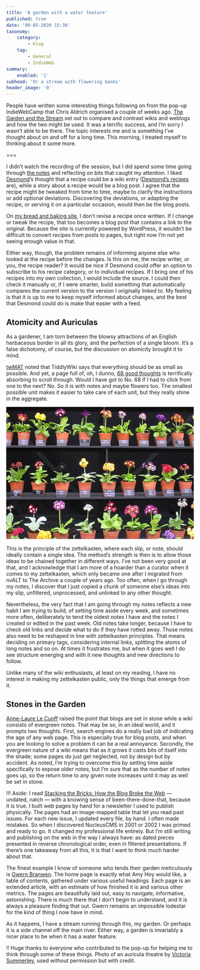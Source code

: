 ```yaml
---
title: 'A garden with a water feature'
published: true
date: '09-05-2020 15:30'
taxonomy:
    category:
        - blog
    tag:
        - General
        - IndieWeb
summary:
    enabled: '1'
subhead: 'Or a stream with flowering banks'
header_image: '0'
---
```


People have written some interesting things following on from the pop-up IndieWebCamp that Chris Aldrich organised a couple of weeks ago. [The Garden and the Stream](https://boffosocko.com/2020/04/26/a-short-post-mortem-video-and-note-links-and-challenge-from-the-garden-and-the-stream-indiewebcamp-pop-up-session/) set out to compare and contrast wikis and weblogs and how the two might be used. It was a terrific success, and I’m sorry I wasn’t able to be there. The topic interests me and is something I’ve thought about on and off for a long time. This morning, I treated myself to thinking about it some more.

===

I didn’t watch the recording of the session, but I did spend some time going through [the notes](https://indieweb.org/2020/Pop-ups/GardenAndStream) and reflecting on bits that caught my attention. I liked [Desmond](https://desmondrivet.com/)’s thought that a recipe could be a wiki entry ([Desmond’s recipes](https://wiki.desmondrivet.com/FindPage?action=fullsearch&advancedsearch=1&and_terms=&or_terms=&not_terms=&mtime=&categories=CategoryRecipes&language=&mimetype=) are), while a story about a recipe would be a blog post. I agree that the recipe might be tweaked from time to time, maybe to clarify the instructions or add optional deviations. Discovering the deviations, or adapting the recipe, or serving it on a particular occasion, would then be the blog posts. 

On [my bread and baking site](https://fornacalia.com), I don’t revise a recipe once written. If I change or tweak the recipe, that too becomes a blog post that contains a link to the original. Because the site is currently powered by WordPress, it wouldn’t be difficult to convert recipes from posts to pages, but right now I’m not yet seeing enough value in that.

Either way, though, the problem remains of informing anyone else who looked at the recipe before the changes. Is this on me, the recipe writer, or you, the recipe reader? It would be nice if Desmond could offer an option to subscribe to his recipe category, or to individual recipes. If I bring one of his recipes into my own collection, I would include the source. I could then check it manually or, if I were smarter, build something that automatically compares the current version to the version I originally linked to. My feeling is that it is up to me to keep myself informed about changes, and the best that Desmond could do is make that easier with a feed.

## Atomicity and Auriculas

As a gardener, I am torn between the blowsy attractions of an English herbaceous border in all its glory, and the perfection of a single bloom. It’s a false dichotomy, of course, but the discussion on atomicity brought it to mind.

[twMAT](https://github.com/twMat) noted that TiddlyWiki says that everything should be as small as possible. And yet, a page full of, oh, I dunno, [68 good thoughts](https://kk.org/thetechnium/68-bits-of-unsolicited-advice/) is terrifically absorbing to scroll through. Would I have got to No. 68 if I had to click from one to the next? No. So it is with notes and maybe flowers too. The smallest possible unit makes it easier to take care of each unit, but they really shine in the aggregate.

![Auricula theatre displaying three rows of auriculas potted singly](auricula-theatre.jpg)

This is the principle of the zettelkasten, where each slip, or note, should ideally contain a single idea. The method’s strength is then is to allow those ideas to be chained together in different ways. I’ve not been very good at that, and I acknowledge that I am more of a hoarder than a curator when it comes to my zettelkasten, which only became one after I migrated from nvALT to The Archive a couple of years ago. Too often, when I go through my notes, I discover that I just copied a chunk of someone else’s ideas into my slip, unfiltered, unprocessed, and unlinked to any other thought. 

Nevertheless, the very fact that I am going through my notes reflects a new habit I am trying to build, of setting time aside every week, and sometimes more often, deliberately to tend the oldest notes I have and the notes I created or edited in the past week. Old notes take longer, because I have to check old links and decide what to do if they have rotted away. Those notes also need to be reshaped in line with zettelkasten principles. That means deciding on primary tags, considering internal links, splitting the atoms of long notes and so on. At times it frustrates me, but when it goes well I do see structure emerging and with it new thoughts and new directions to follow.

Unlike many of the wiki enthusiasts, at least on my reading, I have no interest in making my zettelkasten public, only the things that emerge from it.

## Stones in the Garden

[Anne-Laure Le Cunff](https://nesslabs.com/) raised the point that blogs are set in stone while a wiki consists of evergreen notes. That may be so, in an ideal world, and it prompts two thoughts. First, search engines do a really bad job of indicating the age of any web page. This is especially true for blog posts, and when you are looking to solve a problem it can be a real annoyance. Secondly, the evergreen nature of a wiki means that as it grows it casts bits of itself into the shade; some pages do just get neglected, not by design but by accident. As noted, I’m trying to overcome this by setting time aside specifically to expose older notes, but I’m sure that as the number of notes goes up, so the return time to any given note increases until it may as well be set in stone.

!!! Aside: I read [Stacking the Bricks: How the Blog Broke the Web](https://stackingthebricks.com/how-blogs-broke-the-web/) — undated, natch — with a knowing sense of been-there-done-that, because it is true. I built web pages by hand for a newsletter I used to publish physically. The pages had an image-mapped table that let you read past issues. For each new issue, I updated every file, by hand. I often made mistakes. So when I discovered NucleusCMS in 2001 or 2002 I was primed and ready to go. It changed my professional life entirely. But I’m still writing and publishing on the web in the way I always have: as dated pieces presented in reverse chronological order, even in filtered presentations. If there’s one takeaway from all this, it is that I want to think much harder about that.

The finest example I know of someone who tends their garden meticulously is [Gwern Branwen](https://www.gwern.net/). The home page is exactly what Amy Hoy would like, a table of contents, gathered under various useful headings. Each page is an extended article, with an estimate of how finished it is and various other metrics. The pages are beautifully laid out, easy to navigate, informative, astonishing. There is much there that I don’t begin to understand, and it is always a pleasure finding that out. Gwern remains an impossible lodestar for the kind of thing I now have in mind.

As it happens, I have a stream running through this, my garden. Or perhaps it is a side channel off the main river. Either way, a garden is invariably a nicer place to be when it has a water feature.

!! Huge thanks to everyone who contributed to the pop-up for helping me to think through some of these things. Photo of an auricula theatre by [Victoria Summerley](http://victoriasbackyard.blogspot.com/2012/05/chelsea-flower-show-2012-theres-nothing.html), used without permission but with credit.



